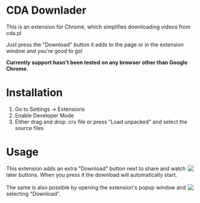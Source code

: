 # CDA Downlader
This is an extension for Chrome, which simplifies downloading videos from cda.pl

Just press the "Download" button it adds to the page or in the extension window and you're good to go!

<b>Currently support hasn't been tested on any browser other than Google Chrome.</b>

# Installation
1. Go to Settings -> Extensions
2. Enable Developer Mode
3. Either drag and drop .crx file or press "Load unpacked" and select the source files

# Usage
<img align="right" src="https://github.com/NorbertCode/CDA-Downloader-Extension/assets/54719382/3a4f120c-55ed-4bb6-a3e9-9cd9e9b93934">
This extension adds an extra "Download" button next to share and watch later buttons. When you press it the download will automatically start.
<br><br>
<img align="right" src="https://github.com/NorbertCode/CDA-Downloader-Extension/assets/54719382/d1ec4edb-2b98-48d6-bcb4-178376f121a5">
The same is also possible by opening the extension's popup window and selecting "Download".
